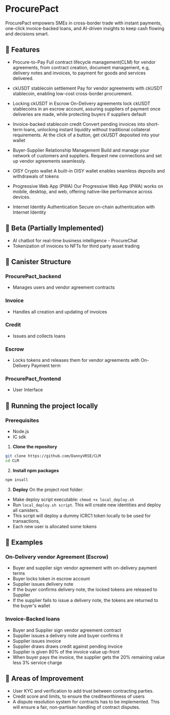 # ProcurePact
ProcurePact empowers SMEs in cross-border trade with instant payments, one-click invoice-backed loans, and AI-driven insights to keep cash flowing and decisions smart.

## 🚀 Features
- Procure-to-Pay
Full contract lifecycle management(CLM) for vendor agreements, from contract creation, document management, e.g, delivery notes and invoices, to payment for goods and services delivered.

- ckUSDT stablecoin settlement
Pay for vendor agreements with ckUSDT stablecoin, enabling low-cost cross-border procurement.

- Locking ckUSDT in Escrow
On-Delivery agreements lock ckUSDT stablecoins in an escrow account, assuring suppliers of payment once deliveries are made, while protecting buyers if suppliers default

- Invoice-backed stablecoin credit
Convert pending invoices into short-term loans, unlocking instant liquidity without traditional collateral requirements. At the click of a button, get ckUSDT deposited into your wallet

- Buyer-Supplier Relationship Management
Build and manage your network of customers and suppliers. Request new connections and set up vendor agreements seamlessly.


- OISY Crypto wallet
A built-in OISY wallet enables seamless deposits and withdrawals of tokens

- Progressive Web App (PWA)
Our Progressive Web App (PWA) works on mobile, desktop, and web, offering native-like performance across devices.

- Internet Identity Authentication
Secure on-chain authentication with Internet Identity

## 🚀 Beta (Partially Implemented)
- AI chatbot for real-time business intelligence - ProcureChat
- Tokenization of invoices to NFTs for third party asset trading


## 🚀 Canister Structure
### ProcurePact_backend
- Manages users and vendor agreement contracts

### Invoice
- Handles all creation and updating of invoices

### Credit
- Issues and collects loans

### Escrow
- Locks tokens and releases them for vendor agreements with On-Delivery Payment term

### ProcurePact_frontend
- User Interface

## 🚀 Running the project locally
### Prerequisites
- Node.js
- IC sdk

1. **Clone the repository**
```bash
git clone https://github.com/DannyVRSE/CLM
cd CLM
```
2. **Install npm packages**
```bash
npm insall
```
3. **Deploy**
On the project root folder:
- Make deploy script executable: ```chmod +x local_deploy.sh```
- Run ```local_deploy.sh script```. This will create new identities and deploy all canisters.
- This script will deploy a dummy ICRC1 token locally to be used for transactions,
- Each new user is allocated some tokens

## 🚀 Examples
### On-Delivery vendor Agreement (Escrow)
- Buyer and supplier sign vendor agreement with on-delivery payment terms
- Buyer locks token in escrow account
- Supplier issues delivery note
- If the buyer confirms delivery note, the locked tokens are released to Supplier
- If the supplier fails to issue a delivery note, the tokens are returned to the buyer's wallet

### Invoice-Backed loans
- Buyer and Supplier sign vendor agreement contract
- Supplier issues a delivery note and buyer confirms it
- Supplier issues invoice
- Supplier draws draws credit against pending invoice
- Supplier is given 80% of the invoice value up-front
- When buyer pays the invoice, the supplier gets the 20% remaining value less 3% service charge

## 🚀 Areas of Improvement
- User KYC and verification to add trust between contracting parties.
- Credit score and limits, to ensure the creditworthiness of users
- A dispute resolution system for contracts has to be implemented. This will ensure a fair, non-partisan handling of contract disputes.